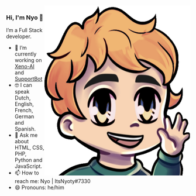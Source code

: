 <img align="right" src="https://github.com/ItsNyoty/ItsNyoty/blob/master/hi.png" alt="Emote from ItsNyoty" width=400px height=465px/>

### Hi, I'm Nyo 👋
I’m a Full Stack developer.
 

- 📱 I’m currently working on [Xeno-AI](xeno-ai.space) and [SupportBot](github.com/Emerald-Services/SupportBot)
- 🤓 I can speak Dutch, English, French, German and Spanish.
- 💬 Ask me about HTML, CSS, PHP, Python and JavaScript.
- 📫 How to reach me: Nyo | ItsNyoty#7330
- 😄 Pronouns: he/him
